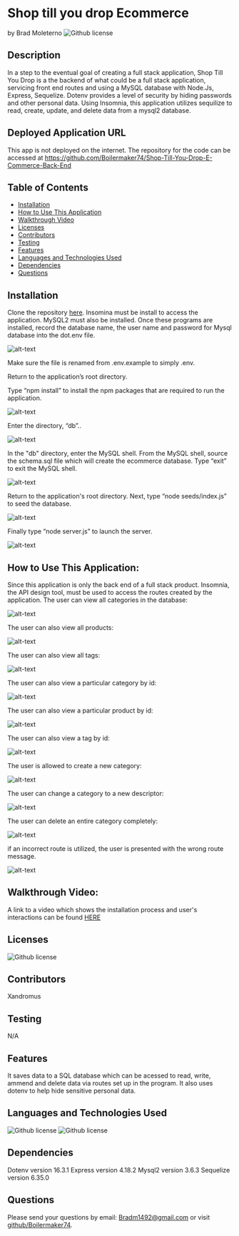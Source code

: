 # Shop till you drop Ecommerce 
  by Brad Moleterno    ![Github license](https://img.shields.io/badge/license-MIT-blue.svg)
## Description
In a step to the eventual goal of creating a full stack application, Shop Till You Drop is a the backend of what could be a full stack application, servicing front end routes and using a MySQL database with Node.Js, Express, Sequelize. Dotenv provides a level of security by hiding passwords and other personal data. Using Insomnia, this application  utilizes sequilize to read, create, update, and delete data from a mysql2 database.
## Deployed Application URL
This app is not deployed on the internet. The repository for the code can be accessed at https://github.com/Boilermaker74/Shop-Till-You-Drop-E-Commerce-Back-End
## Table of Contents
* [Installation](#installation)
* [How to Use This Application](#how-to-use-this-application)
* [Walkthrough Video](#walkthrough-video)
* [Licenses](#Licenses)
* [Contributors](#contributors)
* [Testing](#testing)
* [Features](#features)
* [Languages and Technologies Used](#languages-and-technologies-used)
* [Dependencies](#dependencies)
* [Questions](#questions)

## Installation
Clone the repository [here](https://github.com/Boilermaker74/Shop-Till-You-Drop-E-Commerce-Back-End). Insomina must be install to access the application. MySQL2 must also be installed. Once these programs are installed, record the database name, the user name and password for Mysql database into the dot.env file.

![alt-text](./assets/Screenshot(125).png) 


Make sure the file is renamed from .env.example to simply .env. 

Return to the application’s root directory. 

Type “npm install” to install the npm packages that are required to run the application. 

![alt-text](./assets/npminstall.png)



Enter the directory, “db”..




![alt-text](./assets/Screenshot(118).png) 

In the "db" directory, enter the MySQL shell. From the MySQL shell, source the schema.sql file which will create the ecommerce database.
Type “exit” to exit the MySQL shell. 




![alt-text](./assets/Screenshot(128).png) 


Return to the application's root directory.
Next, type “node seeds/index.js” to seed the database. 

![alt-text](./assets/seed.png)



Finally type “node server.js” to launch the server. 

![alt-text](./assets/nodeServer.png)

## How to Use This Application:
Since this application is only the back end of a full stack product. Insomnia, the API design tool, must be used to access the routes created by the application.
The user can view all categories in the database:


![alt-text](./assets/getcat.png)

The user can also view all products:

![alt-text](./assets/gettag.png)


The user can also view all tags:

![alt-text](./assets/get1put.png)

The user can also view a particular category by id:

![alt-text](./assets/getput.png)

The user can also view a particular product by id:

![alt-text](./assets/get1cat.png)

The user can also view a tag by id:

![alt-text](./assets/get1tag.png)

The user is allowed to create a new category:

![alt-text](./assets/postcat.png)

The user can change a category to a new descriptor:

![alt-text](./assets/putcat.png)

The user can delete an entire category completely:

![alt-text](./assets/delcat.png)

if an incorrect route is utilized, the user is presented with the wrong route message.

![alt-text](./assets/wrong.png)

## Walkthrough Video:
A link to a video which shows the installation process and user's interactions can be found [HERE](https://app.screencastify.com/v2/watch/RFOCboapueeEhQLnVv7C)
## Licenses
![Github license](https://img.shields.io/badge/license-MIT-blue.svg)
## Contributors
Xandromus
## Testing
N/A
## Features
It saves data to a SQL database which can be acessed to read, write, ammend and delete data via routes set up in the program. It also uses dotenv to help hide sensitive personal data.
## Languages and Technologies Used
![Github license](https://img.shields.io/badge/Language-JavaScript-blue.svg)
![Github license](https://img.shields.io/badge/Technology-NodeJs,Mysql,Sequelize,Express-blue.svg)
## Dependencies
Dotenv    version  16.3.1
Express   version  4.18.2
Mysql2    version  3.6.3
Sequelize version  6.35.0

## Questions
Please send your questions by email:  Bradm1492@gmail.com or visit [github/Boilermaker74](https://github.com/Boilermaker74).
